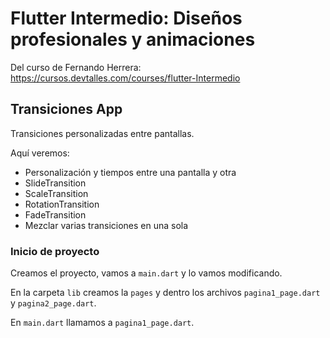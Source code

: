 # Flutter Intermedio: Diseños profesionales y animaciones

Del curso de Fernando Herrera: https://cursos.devtalles.com/courses/flutter-Intermedio

## Transiciones App

Transiciones personalizadas entre pantallas.

Aquí veremos:

- Personalización y tiempos entre una pantalla y otra
- SlideTransition
- ScaleTransition
- RotationTransition
- FadeTransition
- Mezclar varias transiciones en una sola

### Inicio de proyecto

Creamos el proyecto, vamos a `main.dart` y lo vamos modificando.

En la carpeta `lib` creamos la `pages` y dentro los archivos `pagina1_page.dart` y `pagina2_page.dart`.

En `main.dart` llamamos a `pagina1_page.dart`.
